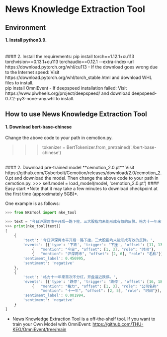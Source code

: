 # News Knowledge Extraction Tool


## Environment
#### 1. Install python3.9. 
<br/>
#### 2. Install the requirements:
pip install torch==1.12.1+cu113 torchvision==0.13.1+cu113 torchaudio==0.12.1 --extra-index-url https://download.pytorch.org/whl/cu113
- If the download goes wrong due to the Internet speed:
Visit https://download.pytorch.org/whl/torch_stable.html and download WHL files to install.
 <br/>
pip install OmniEvent
- If deepspeed installation failed:
Visit https://www.piwheels.org/project/deepspeed/ and download deepspeed-0.7.2-py3-none-any.whl to install.


## How to use News Knowledge Extraction Tool
#### 1. Download bert-base-chinese
Change the above code to your path in cemotion.py.
>>> tokenizer = BertTokenizer.from_pretrained('./bert-base-chinese')
<br/>
#### 2. Download pre-trained model **cemotion_2.0.pt**
Visit https://github.com/Cyberbolt/Cemotion/releases/download/2.0/cemotion_2.0.pt and download the model. Then change the above code to your path in cemotion.py.
>>> self.model = load_model(model, 'cemotion_2.0.pt')
#### Easy start
*Note that it may take a few minutes to download checkpoint at the first time (approximately 5GB)*.

One example is as follows:
```python
>>> from NKETool import nke_tool

>>> text = "今日沪深两市平开后一路下挫，三大股指均未能形成有效的反弹。格力十一年来首次不分红，开盘逼近跌停。"
>>> print(nke_tool(text))
[
	{
		'text': '今日沪深两市平开后一路下挫，三大股指均未能形成有效的反弹。', 
		'events': [{'type': '下跌', 'trigger': '下挫', 'offset': [11, 13]}], 'arguments': [
            {   "mention": "今日", "offset": [1, 3], "role": "时间"},
            {   "mention": "沪深两市", "offset": [2, 6], "role": "名称"}],
		'sentiment_label': 0.456995,
		'sentiment': 'negative'
	},
	{
		'text': '格力十一年来首次不分红，开盘逼近跌停。', 
		'events': [{'type': '跌停', 'trigger': '跌停', 'offset': [16, 18]}], 'arguments': [
            {   "mention": "格力", "offset": [1, 3], "role": "公司名称"
				"mention": "十一年", "offset": [2, 5], "role": "时间"}],
		'sentiment_label': 0.001994,
		'sentiment': 'negative'
	}
]
```

- News Knowledge Extraction Tool is a off-the-shelf tool. If you want to train your Own Model with OmniEvent: https://github.com/THU-KEG/OmniEvent/tree/main
